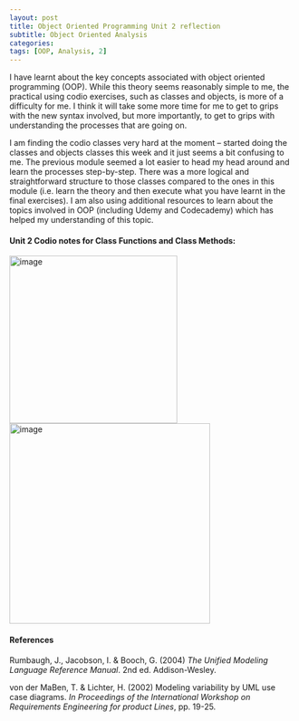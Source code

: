 ```yaml
---
layout: post
title: Object Oriented Programming Unit 2 reflection
subtitle: Object Oriented Analysis
categories: 
tags: [OOP, Analysis, 2]
---
```


I have learnt about the key concepts associated with object oriented programming (OOP). While this theory seems reasonably simple to me, the practical using codio exercises, such as classes and objects, is more of a difficulty for me. I think it will take some more time for me to get to grips with the new syntax involved, but more importantly, to get to grips with understanding the processes that are going on. 

I am finding the codio classes very hard at the moment – started doing the classes and objects classes this week and it just seems a bit confusing to me. The previous module seemed a lot easier to head my head around and learn the processes step-by-step. There was a more logical and straightforward structure to those classes compared to the ones in this module (i.e. learn the theory and then execute what you have learnt in the final exercises). I am also using additional resources to learn about the topics involved in OOP (including Udemy and Codecademy) which has helped my understanding of this topic.

#### Unit 2 Codio notes for Class Functions and Class Methods:
<img width="296" alt="image" src="https://github.com/fnugent24/fnugent24.github.io/assets/119634822/0273f1bc-3970-4291-9b18-7e251171f312">

<img width="354" alt="image" src="https://github.com/fnugent24/fnugent24.github.io/assets/119634822/78d3b1b7-f7d5-47a3-a962-6077004964af">




#### References
Rumbaugh, J., Jacobson, I. & Booch, G. (2004) *The Unified Modeling Language Reference Manual*. 2nd ed. Addison-Wesley.

von der MaBen, T. & Lichter, H. (2002) Modeling variability by UML use case diagrams. *In Proceedings of the International Workshop on Requirements Engineering for product Lines*, pp. 19-25.
